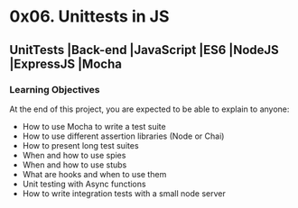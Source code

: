 # 0x06. Unittests in JS
## UnitTests |Back-end |JavaScript |ES6 |NodeJS |ExpressJS |Mocha

### Learning Objectives
At the end of this project, you are expected to be able to explain to anyone:

* How to use Mocha to write a test suite
* How to use different assertion libraries (Node or Chai)
* How to present long test suites
* When and how to use spies
* When and how to use stubs
* What are hooks and when to use them
* Unit testing with Async functions
* How to write integration tests with a small node server
